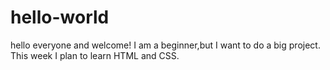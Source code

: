 # hello-world
hello everyone and welcome!
I am a beginner,but I want to do a big project.
This week I plan to learn HTML and CSS.
